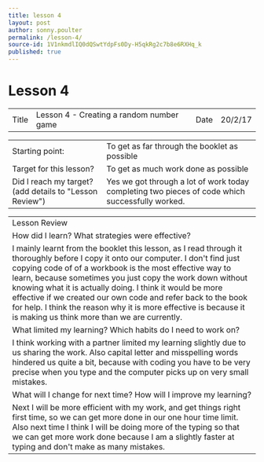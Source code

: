 ```yaml
---
title: lesson 4
layout: post
author: sonny.poulter
permalink: /lesson-4/
source-id: 1V1nkmdlIQ0dQSwtYdpFs0Dy-H5qkRg2c7b8e6RXHq_k
published: true
---
```

# **Lesson 4**

<table>
  <tr>
    <td>Title</td>
    <td>Lesson 4 - Creating a random number game</td>
    <td>Date</td>
    <td>20/2/17</td>
  </tr>
</table>


<table>
  <tr>
    <td>Starting point:</td>
    <td>To get as far through the booklet as possible</td>
  </tr>
  <tr>
    <td>Target for this lesson?</td>
    <td>To get as much work done as possible</td>
  </tr>
  <tr>
    <td>Did I reach my target? (add details to "Lesson Review")</td>
    <td>Yes we got through a lot of work today completing two pieces of code which successfully worked.</td>
  </tr>
</table>


<table>
  <tr>
    <td>Lesson Review</td>
  </tr>
  <tr>
    <td>How did I learn? What strategies were effective?</td>
  </tr>
  <tr>
    <td>I mainly learnt from the booklet this lesson, as I read through it thoroughly before I copy it onto our computer. I don't find just copying code of of a workbook is the most effective way to learn, because sometimes you just copy the work down without knowing what it is actually doing. I think it would be more effective if we created our own code and refer back to the book for help. I think the reason why it is more effective is because it is making us think more than we are currently.</td>
  </tr>
  <tr>
    <td>What limited my learning? Which habits do I need to work on?</td>
  </tr>
  <tr>
    <td>I think working with a partner limited my learning slightly due to us sharing the work. Also capital letter and misspelling words hindered us quite a bit, because with coding you have to be very precise when you type and the computer picks up on very small mistakes.</td>
  </tr>
  <tr>
    <td>What will I change for next time? How will I improve my learning?</td>
  </tr>
  <tr>
    <td>Next I will be more efficient with my work, and get things right first time, so we can get more done in our one hour time limit. Also next time I think I will be doing more of the typing so that we can get more work done because I am a slightly faster at typing and don't make as many mistakes.</td>
  </tr>
</table>


